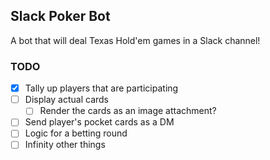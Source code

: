 ## Slack Poker Bot
A bot that will deal Texas Hold'em games in a Slack channel!

### TODO
- [x] Tally up players that are participating
- [ ] Display actual cards
  - [ ] Render the cards as an image attachment?
- [ ] Send player's pocket cards as a DM
- [ ] Logic for a betting round
- [ ] Infinity other things
